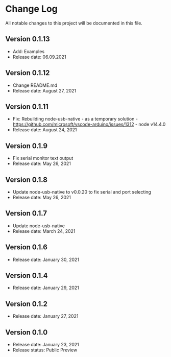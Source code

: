 # Change Log
All notable changes to this project will be documented in this file.

## Version 0.1.13
- Add: Examples
- Release date: 06.09.2021



## Version 0.1.12
- Change README.md
- Release date: August 27, 2021


## Version 0.1.11
- Fix: Rebuilding node-usb-native - as a temporary solution - https://github.com/microsoft/vscode-arduino/issues/1312 - node v14.4.0
- Release date: August 24, 2021

## Version 0.1.9
- Fix serial monitor text output
- Release date: May 26, 2021

## Version 0.1.8
- Update node-usb-native to v0.0.20 to fix serial and port selecting
- Release date: May 26, 2021

## Version 0.1.7
- Update node-usb-native
- Release date: March 24, 2021

## Version 0.1.6
- Release date: January 30, 2021

## Version 0.1.4
- Release date: January 29, 2021

## Version 0.1.2
- Release date: January 27, 2021

## Version 0.1.0

- Release date: January 23, 2021
- Release status: Public Preview
